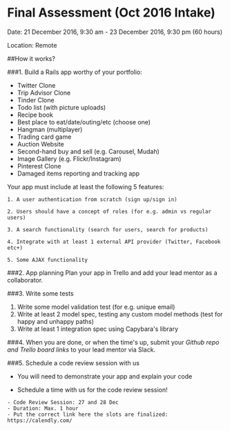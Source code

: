 # Final Assessment (Oct 2016 Intake)

Date: 21 December 2016, 9:30 am - 23 December 2016, 9:30 pm (60 hours)

Location: Remote

##How it works?

###1. Build a Rails app worthy of your portfolio: 

* Twitter Clone
* Trip Advisor Clone
* Tinder Clone
* Todo list (with picture uploads)
* Recipe book
* Best place to eat/date/outing/etc (choose one)
* Hangman (multiplayer)
* Trading card game
* Auction Website
* Second-hand buy and sell (e.g. Carousel, Mudah)
* Image Gallery (e.g. Flickr/Instagram)
* Pinterest Clone
* Damaged items reporting and tracking app

Your app must include at least the following 5 features:

```
1. A user authentication from scratch (sign up/sign in)

2. Users should have a concept of roles (for e.g. admin vs regular users)

3. A search functionality (search for users, search for products)

4. Integrate with at least 1 external API provider (Twitter, Facebook etc+)

5. Some AJAX functionality
```

###2. App planning
Plan your app in Trello and add your lead mentor as a collaborator.

###3. Write some tests
1. Write some model validation test (for e.g. unique email)
2. Write at least 2 model spec, testing any custom model methods (test for happy and unhappy paths)
3. Write at least 1 integration spec using Capybara's library

###4. When you are done, or when the time's up, submit your *Github repo and Trello board links* to your lead mentor via Slack.

###5. Schedule a code review session with us

* You will need to demonstrate your app and explain your code

* Schedule a time with us for the code review session!
```
- Code Review Session: 27 and 28 Dec
- Duration: Max. 1 hour
- Put the correct link here the slots are finalized: https://calendly.com/
```
